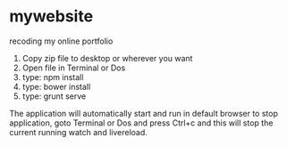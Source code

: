# mywebsite
recoding my online portfolio

1. Copy zip file to desktop or wherever you want
2. Open file in Terminal or Dos
3. type:  npm install
4. type: bower install
5. type: grunt serve

The application will automatically start and run in default browser
to stop application, goto Terminal or Dos and press Ctrl+c and this will stop the current running watch and livereload.
